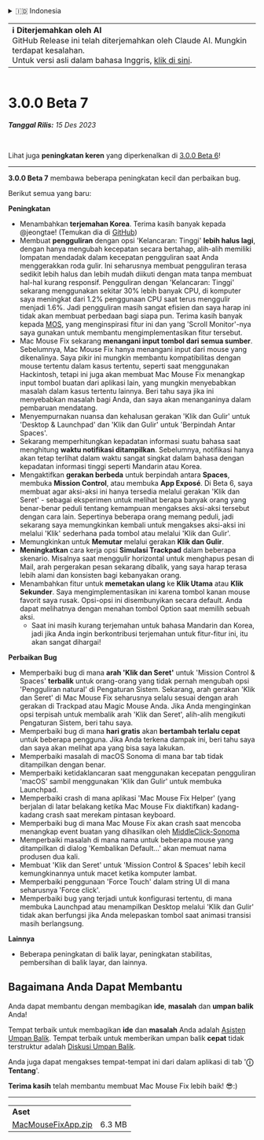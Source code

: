 <details>
<summary>🇮🇩 Indonesia</summary>

[🇬🇧 English (GitHub)](https://github.com/noah-nuebling/mac-mouse-fix/releases/tag/3.0.0-Beta-7)\
[🇦🇩 Català](https://redirect.macmousefix.com/?target=mmf-release&tag=3.0.0-Beta-7&locale=ca)\
[🇩🇪 Deutsch](https://redirect.macmousefix.com/?target=mmf-release&tag=3.0.0-Beta-7&locale=de)\
[🇪🇸 Español](https://redirect.macmousefix.com/?target=mmf-release&tag=3.0.0-Beta-7&locale=es)\
[🇫🇷 Français](https://redirect.macmousefix.com/?target=mmf-release&tag=3.0.0-Beta-7&locale=fr)\
**🇮🇩 Indonesia**\
[🇮🇹 Italiano](https://redirect.macmousefix.com/?target=mmf-release&tag=3.0.0-Beta-7&locale=it)\
[🇭🇺 Magyar](https://redirect.macmousefix.com/?target=mmf-release&tag=3.0.0-Beta-7&locale=hu)\
[🇳🇱 Nederlands](https://redirect.macmousefix.com/?target=mmf-release&tag=3.0.0-Beta-7&locale=nl)\
[🇵🇱 Polski](https://redirect.macmousefix.com/?target=mmf-release&tag=3.0.0-Beta-7&locale=pl)\
[🇧🇷 Português (Brasil)](https://redirect.macmousefix.com/?target=mmf-release&tag=3.0.0-Beta-7&locale=pt-BR)\
[🇵🇹 Português (Portugal)](https://redirect.macmousefix.com/?target=mmf-release&tag=3.0.0-Beta-7&locale=pt-PT)\
[🇷🇴 Română](https://redirect.macmousefix.com/?target=mmf-release&tag=3.0.0-Beta-7&locale=ro)\
[🇸🇪 Svenska](https://redirect.macmousefix.com/?target=mmf-release&tag=3.0.0-Beta-7&locale=sv)\
[🇻🇳 Tiếng Việt](https://redirect.macmousefix.com/?target=mmf-release&tag=3.0.0-Beta-7&locale=vi)\
[🇹🇷 Türkçe](https://redirect.macmousefix.com/?target=mmf-release&tag=3.0.0-Beta-7&locale=tr)\
[🇨🇿 Čeština](https://redirect.macmousefix.com/?target=mmf-release&tag=3.0.0-Beta-7&locale=cs)\
[🇬🇷 Ελληνικά](https://redirect.macmousefix.com/?target=mmf-release&tag=3.0.0-Beta-7&locale=el)\
[🇷🇺 Русский](https://redirect.macmousefix.com/?target=mmf-release&tag=3.0.0-Beta-7&locale=ru)\
[🇺🇦 Українська](https://redirect.macmousefix.com/?target=mmf-release&tag=3.0.0-Beta-7&locale=uk)\
[🇮🇱 עברית](https://redirect.macmousefix.com/?target=mmf-release&tag=3.0.0-Beta-7&locale=he)\
[🇸🇦 العربية](https://redirect.macmousefix.com/?target=mmf-release&tag=3.0.0-Beta-7&locale=ar)\
[🇮🇳 हिन्दी](https://redirect.macmousefix.com/?target=mmf-release&tag=3.0.0-Beta-7&locale=hi)\
[🇹🇭 ไทย](https://redirect.macmousefix.com/?target=mmf-release&tag=3.0.0-Beta-7&locale=th)\
[🇨🇳 中文 (简体)](https://redirect.macmousefix.com/?target=mmf-release&tag=3.0.0-Beta-7&locale=zh-Hans)\
[🇨🇳 中文 (繁體)](https://redirect.macmousefix.com/?target=mmf-release&tag=3.0.0-Beta-7&locale=zh-Hant)\
[🇭🇰 中文（香港)](https://redirect.macmousefix.com/?target=mmf-release&tag=3.0.0-Beta-7&locale=zh-HK)\
[🇯🇵 日本語](https://redirect.macmousefix.com/?target=mmf-release&tag=3.0.0-Beta-7&locale=ja)\
[🇰🇷 한국어](https://redirect.macmousefix.com/?target=mmf-release&tag=3.0.0-Beta-7&locale=ko)\
[Help translate Mac Mouse Fix to different languages!](https://github.com/noah-nuebling/mac-mouse-fix/discussions/731)
</details>
<table align=><td>
<b>ℹ️ Diterjemahkan oleh AI</b><br>
GitHub Release ini telah diterjemahkan oleh Claude AI. Mungkin terdapat kesalahan.<br>
Untuk versi asli dalam bahasa Inggris, <a href="https://github.com/noah-nuebling/mac-mouse-fix/releases/tag/3.0.0-Beta-7">klik di sini</a>.
</td></table>

<table></table>

# 3.0.0 Beta 7
***Tanggal Rilis:** 15 Des 2023*

<br>

Lihat juga **peningkatan keren** yang diperkenalkan di [3.0.0 Beta 6](https://redirect.macmousefix.com/?target=mmf-release&tag=3.0.0-Beta-6&locale=id)!


---

**3.0.0 Beta 7** membawa beberapa peningkatan kecil dan perbaikan bug.

Berikut semua yang baru:

**Peningkatan**

- Menambahkan **terjemahan Korea**. Terima kasih banyak kepada @jeongtae! (Temukan dia di [GitHub](https://github.com/jeongtae))
- Membuat **pengguliran** dengan opsi 'Kelancaran: Tinggi' **lebih halus lagi**, dengan hanya mengubah kecepatan secara bertahap, alih-alih memiliki lompatan mendadak dalam kecepatan pengguliran saat Anda menggerakkan roda gulir. Ini seharusnya membuat pengguliran terasa sedikit lebih halus dan lebih mudah diikuti dengan mata tanpa membuat hal-hal kurang responsif. Pengguliran dengan 'Kelancaran: Tinggi' sekarang menggunakan sekitar 30% lebih banyak CPU, di komputer saya meningkat dari 1.2% penggunaan CPU saat terus menggulir menjadi 1.6%. Jadi pengguliran masih sangat efisien dan saya harap ini tidak akan membuat perbedaan bagi siapa pun. Terima kasih banyak kepada [MOS](https://mos.caldis.me/), yang menginspirasi fitur ini dan yang 'Scroll Monitor'-nya saya gunakan untuk membantu mengimplementasikan fitur tersebut.
- Mac Mouse Fix sekarang **menangani input tombol dari semua sumber**. Sebelumnya, Mac Mouse Fix hanya menangani input dari mouse yang dikenalinya. Saya pikir ini mungkin membantu kompatibilitas dengan mouse tertentu dalam kasus tertentu, seperti saat menggunakan Hackintosh, tetapi ini juga akan membuat Mac Mouse Fix menangkap input tombol buatan dari aplikasi lain, yang mungkin menyebabkan masalah dalam kasus tertentu lainnya. Beri tahu saya jika ini menyebabkan masalah bagi Anda, dan saya akan menanganinya dalam pembaruan mendatang.
- Menyempurnakan nuansa dan kehalusan gerakan 'Klik dan Gulir' untuk 'Desktop & Launchpad' dan 'Klik dan Gulir' untuk 'Berpindah Antar Spaces'.
- Sekarang memperhitungkan kepadatan informasi suatu bahasa saat menghitung **waktu notifikasi ditampilkan**. Sebelumnya, notifikasi hanya akan tetap terlihat dalam waktu sangat singkat dalam bahasa dengan kepadatan informasi tinggi seperti Mandarin atau Korea.
- Mengaktifkan **gerakan berbeda** untuk berpindah antara **Spaces**, membuka **Mission Control**, atau membuka **App Exposé**. Di Beta 6, saya membuat agar aksi-aksi ini hanya tersedia melalui gerakan 'Klik dan Seret' - sebagai eksperimen untuk melihat berapa banyak orang yang benar-benar peduli tentang kemampuan mengakses aksi-aksi tersebut dengan cara lain. Sepertinya beberapa orang memang peduli, jadi sekarang saya memungkinkan kembali untuk mengakses aksi-aksi ini melalui 'Klik' sederhana pada tombol atau melalui 'Klik dan Gulir'.
- Memungkinkan untuk **Memutar** melalui gerakan **Klik dan Gulir**.
- **Meningkatkan** cara kerja opsi **Simulasi Trackpad** dalam beberapa skenario. Misalnya saat menggulir horizontal untuk menghapus pesan di Mail, arah pergerakan pesan sekarang dibalik, yang saya harap terasa lebih alami dan konsisten bagi kebanyakan orang.
- Menambahkan fitur untuk **memetakan ulang** ke **Klik Utama** atau **Klik Sekunder**. Saya mengimplementasikan ini karena tombol kanan mouse favorit saya rusak. Opsi-opsi ini disembunyikan secara default. Anda dapat melihatnya dengan menahan tombol Option saat memilih sebuah aksi.
  - Saat ini masih kurang terjemahan untuk bahasa Mandarin dan Korea, jadi jika Anda ingin berkontribusi terjemahan untuk fitur-fitur ini, itu akan sangat dihargai!

**Perbaikan Bug**

- Memperbaiki bug di mana **arah 'Klik dan Seret'** untuk 'Mission Control & Spaces' **terbalik** untuk orang-orang yang tidak pernah mengubah opsi 'Pengguliran natural' di Pengaturan Sistem. Sekarang, arah gerakan 'Klik dan Seret' di Mac Mouse Fix seharusnya selalu sesuai dengan arah gerakan di Trackpad atau Magic Mouse Anda. Jika Anda menginginkan opsi terpisah untuk membalik arah 'Klik dan Seret', alih-alih mengikuti Pengaturan Sistem, beri tahu saya.
- Memperbaiki bug di mana **hari gratis** akan **bertambah terlalu cepat** untuk beberapa pengguna. Jika Anda terkena dampak ini, beri tahu saya dan saya akan melihat apa yang bisa saya lakukan.
- Memperbaiki masalah di macOS Sonoma di mana bar tab tidak ditampilkan dengan benar.
- Memperbaiki ketidaklancaran saat menggunakan kecepatan pengguliran 'macOS' sambil menggunakan 'Klik dan Gulir' untuk membuka Launchpad.
- Memperbaiki crash di mana aplikasi 'Mac Mouse Fix Helper' (yang berjalan di latar belakang ketika Mac Mouse Fix diaktifkan) kadang-kadang crash saat merekam pintasan keyboard.
- Memperbaiki bug di mana Mac Mouse Fix akan crash saat mencoba menangkap event buatan yang dihasilkan oleh [MiddleClick-Sonoma](https://github.com/artginzburg/MiddleClick-Sonoma)
- Memperbaiki masalah di mana nama untuk beberapa mouse yang ditampilkan di dialog 'Kembalikan Default...' akan memuat nama produsen dua kali.
- Membuat 'Klik dan Seret' untuk 'Mission Control & Spaces' lebih kecil kemungkinannya untuk macet ketika komputer lambat.
- Memperbaiki penggunaan 'Force Touch' dalam string UI di mana seharusnya 'Force click'.
- Memperbaiki bug yang terjadi untuk konfigurasi tertentu, di mana membuka Launchpad atau menampilkan Desktop melalui 'Klik dan Gulir' tidak akan berfungsi jika Anda melepaskan tombol saat animasi transisi masih berlangsung.


**Lainnya**

- Beberapa peningkatan di balik layar, peningkatan stabilitas, pembersihan di balik layar, dan lainnya.

## Bagaimana Anda Dapat Membantu

Anda dapat membantu dengan membagikan **ide**, **masalah** dan **umpan balik** Anda!

Tempat terbaik untuk membagikan **ide** dan **masalah** Anda adalah [Asisten Umpan Balik](https://noah-nuebling.github.io/mac-mouse-fix-feedback-assistant/?type=bug-report).
Tempat terbaik untuk memberikan umpan balik **cepat** tidak terstruktur adalah [Diskusi Umpan Balik](https://github.com/noah-nuebling/mac-mouse-fix/discussions/366).

Anda juga dapat mengakses tempat-tempat ini dari dalam aplikasi di tab '**ⓘ Tentang**'.

**Terima kasih** telah membantu membuat Mac Mouse Fix lebih baik! 😎:)

---

<table align="start">
<tr>
    <td colspan=2>
        <b>Aset</b>
    </td>
</tr>
<tr>
    <td><a href="https://github.com/noah-nuebling/mac-mouse-fix/releases/download/3.0.0-Beta-7/MacMouseFixApp.zip">MacMouseFixApp.zip</a></td>
    <td>6.3 MB</td>
</tr>
</table>